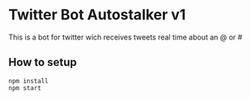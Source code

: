 # Twitter Bot Autostalker v1

This is a bot for twitter wich receives tweets real time about an @ or #

## How to setup
```
npm install
npm start
```